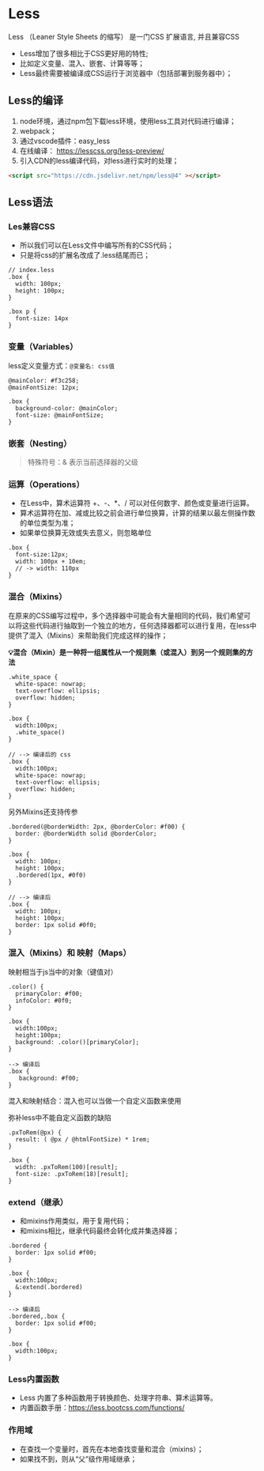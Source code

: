 # Less

Less （Leaner Style Sheets 的缩写） 是一门CSS 扩展语言, 并且兼容CSS
* Less增加了很多相比于CSS更好用的特性;
* 比如定义变量、混入、嵌套、计算等等；
* Less最终需要被编译成CSS运行于浏览器中（包括部署到服务器中）；

## Less的编译
1. node环境，通过npm包下载less环境，使用less工具对代码进行编译；
2. webpack；
3. 通过vscode插件：easy_less
4. 在线编译： https://lesscss.org/less-preview/
5. 引入CDN的less编译代码，对less进行实时的处理；
```html
<script src="https://cdn.jsdelivr.net/npm/less@4" ></script>
```

## Less语法

### Les兼容CSS
* 所以我们可以在Less文件中编写所有的CSS代码；
* 只是将css的扩展名改成了.less结尾而已；
```less
// index.less
.box {
  width: 100px;
  height: 100px;
}

.box p {
  font-size: 14px
}
```

### 变量（Variables）
less定义变量方式：`@变量名: css值`
```less
@mainColor: #f3c258;
@mainFontSize: 12px;

.box {
  background-color: @mainColor;
  font-size: @mainFontSize;
}
```
### 嵌套（Nesting）
> 特殊符号：& 表示当前选择器的父级

### 运算（Operations）
* 在Less中，算术运算符 +、-、*、/ 可以对任何数字、颜色或变量进行运算。
* 算术运算符在加、减或比较之前会进行单位换算，计算的结果以最左侧操作数的单位类型为准；
* 如果单位换算无效或失去意义，则忽略单位
```less
.box {
  font-size:12px;
  width: 100px + 10em;
  // -> width: 110px
}
```


### 混合（Mixins）
在原来的CSS编写过程中，多个选择器中可能会有大量相同的代码，我们希望可以将这些代码进行抽取到一个独立的地方，任何选择器都可以进行复用，在less中提供了混入（Mixins）来帮助我们完成这样的操作；

**💡混合（Mixin）是一种将一组属性从一个规则集（或混入）到另一个规则集的方法**
```less
.white_space {
  white-space: nowrap;
  text-overflow: ellipsis;
  overflow: hidden;
}

.box {
  width:100px;
  .white_space()
}

// --> 编译后的 css
.box {
  width:100px;
  white-space: nowrap;
  text-overflow: ellipsis;
  overflow: hidden;
} 
```
另外Mixins还支持传参
```less
.bordered(@borderWidth: 2px, @borderColor: #f00) {
  border: @borderWidth solid @borderColor;
}

.box {
  width: 100px;
  height: 100px;
  .bordered(1px, #0f0)
}

// --> 编译后
.box {
  width: 100px;
  height: 100px;
  border: 1px solid #0f0;
}
```

### 混入（Mixins）和 映射（Maps）
映射相当于js当中的对象（键值对）
```less
.color() {
  primaryColor: #f00;
  infoColor: #0f0;
}

.box {
  width:100px;
  height:100px;
  background: .color()[primaryColor];
}

--> 编译后
.box {
   background: #f00;
}
```

混入和映射结合：混入也可以当做一个自定义函数来使用

弥补less中不能自定义函数的缺陷
```less
.pxToRem(@px) {
  result: ( @px / @htmlFontSize) * 1rem;
}

.box {
  width: .pxToRem(100)[result];
  font-size: .pxToRem(18)[result];
}
```

### extend（继承）
* 和mixins作用类似，用于复用代码；
* 和mixins相比，继承代码最终会转化成并集选择器；
```less
.bordered {
  border: 1px solid #f00;
}

.box {
  width:100px;
  &:extend(.bordered)
}

--> 编译后
.bordered,.box {
  border: 1px solid #f00;
}

.box {
  width:100px;
}
```


### Less内置函数
* Less 内置了多种函数用于转换颜色、处理字符串、算术运算等。
* 内置函数手册：https://less.bootcss.com/functions/


### 作用域
* 在查找一个变量时，首先在本地查找变量和混合（mixins）；
* 如果找不到，则从“父”级作用域继承；

